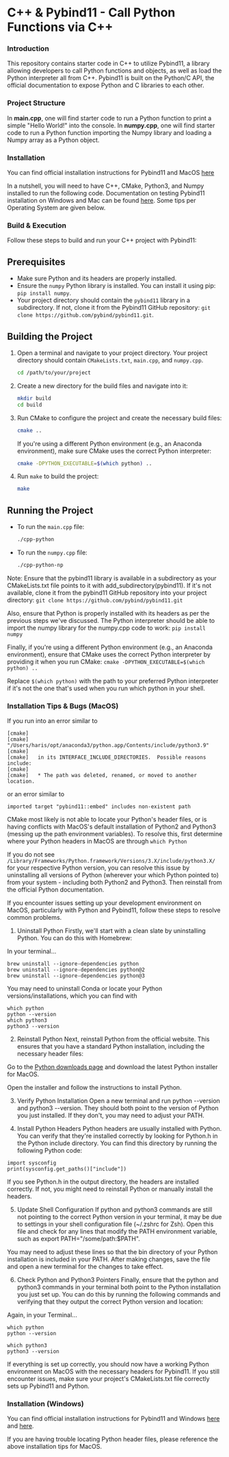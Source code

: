 # C++ & Pybind11 - Call Python Functions via C++ 
### Introduction
This repository contains starter code in C++ to utilize Pybind11, a library allowing developers to call Python functions and objects, as well as load the Python interpreter all from C++. Pybind11 is built on the Python/C API, the official documentation to expose Python and C libraries to each other.

### Project Structure
In **main.cpp**, one will find starter code to run a Python function to print a simple "Hello World!" into the console. In **numpy.cpp**, one will find starter code to run a Python function importing the Numpy library and loading a Numpy array as a Python object. 

### Installation 
You can find official installation instructions for Pybind11 and MacOS [here](https://pybind11.readthedocs.io/en/stable/installing.html)

In a nutshell, you will need to have C++, CMake, Python3, and Numpy installed to run the following code. Documentation on testing Pybind11 installation on Windows and Mac can be found [here](https://pybind11.readthedocs.io/en/stable/basics.html). Some tips per Operating System are given below.

### Build & Execution

Follow these steps to build and run your C++ project with Pybind11:

## Prerequisites

- Make sure Python and its headers are properly installed.
- Ensure the `numpy` Python library is installed. You can install it using pip: `pip install numpy`.
- Your project directory should contain the `pybind11` library in a subdirectory. If not, clone it from the Pybind11 GitHub repository: `git clone https://github.com/pybind/pybind11.git`.

## Building the Project

1. Open a terminal and navigate to your project directory. Your project directory should contain `CMakeLists.txt`, `main.cpp`, and `numpy.cpp`.

    ```bash
    cd /path/to/your/project
    ```

2. Create a new directory for the build files and navigate into it:

    ```bash
    mkdir build
    cd build
    ```

3. Run CMake to configure the project and create the necessary build files:

    ```bash
    cmake ..
    ```

    If you're using a different Python environment (e.g., an Anaconda environment), make sure CMake uses the correct Python interpreter:

    ```bash
    cmake -DPYTHON_EXECUTABLE=$(which python) ..
    ```

4. Run `make` to build the project:

    ```bash
    make
    ```

## Running the Project

- To run the `main.cpp` file:

    ```bash
    ./cpp-python
    ```

- To run the `numpy.cpp` file:

    ```bash
    ./cpp-python-np
    ```
Note: Ensure that the pybind11 library is available in a subdirectory as your CMakeLists.txt file points to it with add_subdirectory(pybind11). If it's not available, clone it from the pybind11 GitHub repository into your project directory:
`git clone https://github.com/pybind/pybind11.git
`

Also, ensure that Python is properly installed with its headers as per the previous steps we've discussed. The Python interpreter should be able to import the numpy library for the numpy.cpp code to work:
`pip install numpy`

Finally, if you're using a different Python environment (e.g., an Anaconda environment), ensure that CMake uses the correct Python interpreter by providing it when you run CMake:
`cmake -DPYTHON_EXECUTABLE=$(which python) ..
`

Replace `$(which python)` with the path to your preferred Python interpreter if it's not the one that's used when you run which python in your shell.

### Installation Tips & Bugs (MacOS)
If you run into an error similar to 
```[cmake]   Imported target "pybind11::embed" includes non-existent path
[cmake] 
[cmake]     "/Users/haris/opt/anaconda3/python.app/Contents/include/python3.9"
[cmake] 
[cmake]   in its INTERFACE_INCLUDE_DIRECTORIES.  Possible reasons include:
[cmake] 
[cmake]   * The path was deleted, renamed, or moved to another location.
```

or an error similar to 

`imported target "pybind11::embed" includes non-existent path`

CMake most likely is not able to locate your Python's header files, or is having conflicts with MacOS's default installation of Python2 and Python3 (messing up the path environment variables). To resolve this, first determine where your Python headers in MacOS are through
`which Python`

If you do not see `/Library/Frameworks/Python.framework/Versions/3.X/include/python3.X/` for your respective Python version, you can resolve this issue by uninstalling all versions of Python (wherever your which Python pointed to) from your system - including both Python2 and Python3. Then reinstall from the official Python documentation.

If you encounter issues setting up your development environment on MacOS, particularly with Python and Pybind11, follow these steps to resolve common problems.

1. Uninstall Python
Firstly, we'll start with a clean slate by uninstalling Python. You can do this with Homebrew:

In your terminal...
```
brew uninstall --ignore-dependencies python
brew uninstall --ignore-dependencies python@2
brew uninstall --ignore-dependencies python@3
``` 
You may need to uninstall Conda or locate your Python versions/installations, which you can find with
```
which python
python --version
which python3
python3 --version
```

2. Reinstall Python
Next, reinstall Python from the official website. This ensures that you have a standard Python installation, including the necessary header files:

Go to the [Python downloads page](https://www.python.org/downloads/) and download the latest Python installer for MacOS.

Open the installer and follow the instructions to install Python.

3. Verify Python Installation
Open a new terminal and run python --version and python3 --version. They should both point to the version of Python you just installed. If they don't, you may need to adjust your PATH.

4. Install Python Headers
Python headers are usually installed with Python. You can verify that they're installed correctly by looking for Python.h in the Python include directory. You can find this directory by running the following Python code:

```
import sysconfig
print(sysconfig.get_paths()["include"])
```
If you see Python.h in the output directory, the headers are installed correctly. If not, you might need to reinstall Python or manually install the headers.

5. Update Shell Configuration
If python and python3 commands are still not pointing to the correct Python version in your terminal, it may be due to settings in your shell configuration file (~/.zshrc for Zsh). Open this file and check for any lines that modify the PATH environment variable, such as export PATH="/some/path:$PATH".

You may need to adjust these lines so that the bin directory of your Python installation is included in your PATH. After making changes, save the file and open a new terminal for the changes to take effect.

6. Check Python and Python3 Pointers
Finally, ensure that the python and python3 commands in your terminal both point to the Python installation you just set up. You can do this by running the following commands and verifying that they output the correct Python version and location:

Again, in your Terminal...
```
which python
python --version

which python3
python3 --version
```
If everything is set up correctly, you should now have a working Python environment on MacOS with the necessary headers for Pybind11. If you still encounter issues, make sure your project's CMakeLists.txt file correctly sets up Pybind11 and Python.

### Installation (Windows)
You can find official installation instructions for Pybind11 and Windows [here](https://pybind11.readthedocs.io/en/stable/installing.html) and [here](https://pybind11.readthedocs.io/en/stable/basics.html).

If you are having trouble locating Python header files, please reference the above installation tips for MacOS.


